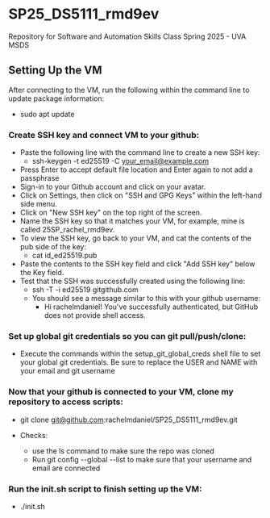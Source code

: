 # SP25_DS5111_rmd9ev
Repository for Software and Automation Skills Class Spring 2025 - UVA MSDS

## Setting Up the VM

After connecting to the VM, run the following within the command line to update package information:
* sudo apt update

### Create SSH key and connect VM to your github:
* Paste the following line with the command line to create a new SSH key: 
    - ssh-keygen -t ed25519 -C your_email@example.com
* Press Enter to accept default file location and Enter again to not add a passphrase
* Sign-in to your Github account and click on your avatar.
* Click on Settings, then click on "SSH and GPG Keys" within the left-hand side menu.
* Click on "New SSH key" on the top right of the screen.
* Name the SSH key so that it matches your VM, for example, mine is called 25SP_rachel_rmd9ev.
* To view the SSH key, go back to your VM, and cat the contents of the pub side of the key:
    - cat id_ed25519.pub
* Paste the contents to the SSH key field and click "Add SSH key" below the Key field.
* Test that the SSH was successfully created using the following line:
    - ssh -T -i ed25519 gitgithub.com
    - You should see a message similar to this with your github username:
        - Hi rachelmdaniel! You've successfully authenticated, but GitHub does not provide shell access. 

### Set up global git credentials so you can git pull/push/clone:
* Execute the commands within the setup_git_global_creds shell file to set your global git credentials. Be sure to replace the USER and NAME with your email and git username


### Now that your github is connected to your VM, clone my repository to access scripts:
* git clone git@github.com:rachelmdaniel/SP25_DS5111_rmd9ev.git

* Checks:
    - use the ls command to make sure the repo was cloned
    - Run git config --global --list to make sure that your username and email are connected

### Run the init.sh script to finish setting up the VM:
* ./init.sh

